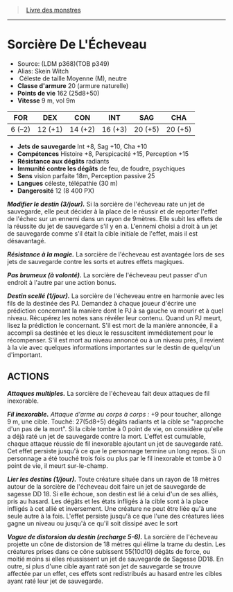 ﻿> [Livre des monstres](tome_of_beasts.md)

---

# Sorcière De L'Écheveau

- Source: (LDM p368)(TOB p349)
- Alias: Skein Witch
-  Céleste de taille Moyenne (M), neutre
- **Classe d'armure** 20 (armure naturelle)
- **Points de vie** 162 (25d8+50)
- **Vitesse** 9 m, vol 9m

|FOR|DEX|CON|INT|SAG|CHA|
|---|---|---|---|---|---|
|6 (–2)|12 (+1)|14 (+2)|16 (+3)|20 (+5)|20 (+5)|

- **Jets de sauvegarde** Int +8, Sag +10, Cha +10
- **Compétences** Histoire +8, Perspicacité +15, Perception +15
- **Résistance aux dégâts** radiants
- **Immunité contre les dégâts** de feu, de foudre, psychiques
- **Sens** vision parfaite 18m, Perception passive 25
- **Langues** céleste, télépathie (30 m)
- **Dangerosité** 12 (8 400 PX)

**_Modifier le destin (3/jour)._** Si la sorcière de l'écheveau rate un jet de sauvegarde, elle peut décider à la place de le réussir et de reporter l'effet de l'échec sur un ennemi dans un rayon de 9mètres. Elle subit les effets de la réussite du jet de sauvegarde s'il y en a. L'ennemi choisi a droit à un jet de sauvegarde comme s'il était la cible initiale de l'effet, mais il est désavantagé.

**_Résistance à la magie._** La sorcière de l'écheveau est avantagée lors de ses jets de sauvegarde contre les sorts et autres effets magiques.

**_Pas brumeux (à volonté)._** La sorcière de l'écheveau peut passer d'un endroit à l'autre par une action bonus.

**_Destin scellé (1/jour)._** La sorcière de l'écheveau entre en harmonie avec les fils de la destinée des PJ. Demandez à chaque joueur d'écrire une prédiction concernant la manière dont le PJ à sa gauche va mourir et à quel niveau. Récupérez les notes sans révéler leur contenu. Quand un PJ meurt, lisez la prédiction le concernant. S'il est mort de la manière annoncée, il a accompli sa destinée et les dieux le ressuscitent immédiatement pour le récompenser. S'il est mort au niveau annoncé ou à un niveau près, il revient à la vie avec quelques informations importantes sur le destin de quelqu'un d'important.

## ACTIONS

**_Attaques multiples._** La sorcière de l'écheveau fait deux attaques de fil inexorable.

**_Fil inexorable._** _Attaque d'arme au corps à corps :_ +9 pour toucher, allonge 9 m, une cible. Touché: 27(5d8+5) dégâts radiants et la cible se "rapproche d'un pas de la mort". Si la cible tombe à 0 point de vie, on considère qu'elle a déjà raté un jet de sauvegarde contre la mort. L'effet est cumulable, chaque attaque réussie de fil inexorable ajoutant un jet de sauvegarde raté. Cet effet persiste jusqu'à ce que le personnage termine un long repos. Si un personnage a été touché trois fois ou plus par le fil inexorable et tombe à 0 point de vie, il meurt sur-le-champ.

**_Lier les destins (1/jour)._** Toute créature située dans un rayon de 18 mètres autour de la sorcière de l'écheveau doit faire un jet de sauvegarde de sagesse DD 18. Si elle échoue, son destin est lié à celui d'un de ses alliés, pris au hasard. Les dégâts et les états infligés à la cible sont à la place infligés à cet allié et inversement. Une créature ne peut être liée qu'à une seule autre à la fois. L'effet persiste jusqu'à ce que l'une des créatures liées gagne un niveau ou jusqu'à ce qu'il soit dissipé avec le sort

**_Vague de distorsion du destin (recharge 5-6)._** La sorcière de l'écheveau projette un cône de distorsion de 18 mètres qui élime la trame du destin. Les créatures prises dans ce cône subissent 55(10d10) dégâts de force, ou moitié moins si elles réussissent un jet de sauvegarde de Sagesse DD18. En outre, si plus d'une cible ayant raté son jet de sauvegarde se trouve affectée par un effet, ces effets sont redistribués au hasard entre les cibles ayant raté leur jet de sauvegarde.

